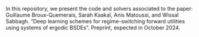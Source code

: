 In this repository, we present the code and solvers associated to the paper: 
Guillaume Broux-Quemerais, Sarah Kaakaï, Anis Matoussi, and Wissal Sabbagh. “Deep learning schemes for regime-switching forward utilities using systems of ergodic BSDEs”. Preprint, expected in October 2024.
